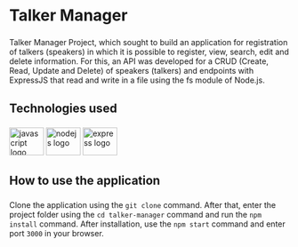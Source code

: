 <h1 align="left">Talker Manager</h1>

###

<p align="left">Talker Manager Project, which sought to build an application for registration of talkers (speakers) in which it is possible to register, view, search, edit and delete information. For this, an API was developed for a CRUD (Create, Read, Update and Delete) of speakers (talkers) and endpoints with ExpressJS that read and write in a file using the fs module of Node.js.</p>

###

<h2 align="left">Technologies used</h2>

###

<div align="left">
  <img src="https://cdn.jsdelivr.net/gh/devicons/devicon/icons/javascript/javascript-original.svg" height="50" width="62" alt="javascript logo"  />
  <img src="https://cdn.jsdelivr.net/gh/devicons/devicon/icons/nodejs/nodejs-original.svg" height="50" width="62" alt="nodejs logo"  />
  <img src="https://cdn.jsdelivr.net/gh/devicons/devicon/icons/express/express-original.svg" height="50" width="62" alt="express logo"  />
</div>

###

<h2 align="left">How to use the application</h2>

###

Clone the application using the `git clone` command. After that, enter the project folder using the `cd talker-manager` command and run the `npm install` command. After installation, use the `npm start` command and enter port `3000` in your browser.

###
